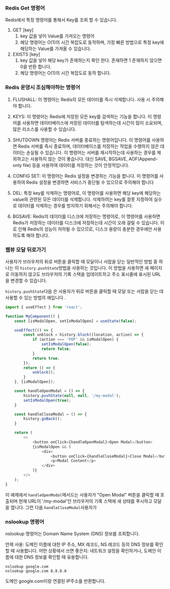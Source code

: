 ### Redis  Get 명령어

Redis에서 특정 명령어를 통해서 Key를 조회 할 수 있습니다.

1. GET [key]
    1. key 값을 넣어 Value를 가져오는 명령어
    2.  해당 명령어는 O(1)의 시간 복잡도로 동작하며, 가장 빠른 방법으로 특정 key에 해당하는 Value를 가져올 수 있습니다.
2. EXISTS [key]
    1. key 값을 넣어 해당 key가 존재하는지 확인 한다. 존재하면 1 존재하지 않으면 0을 반환 합니다.
    2. 해당 명령어는 O(1)의 시간 복잡도로 동작 합니다.


### Redis 운영시 조심해야하는 명령어

1.  FLUSHALL: 이 명령어는 Redis의 모든 데이터를 즉시 삭제합니다. 사용 시 주의해야 합니다.

2.  KEYS: 이 명령어는 Redis에 저장된 모든 key를 검색하는 기능을 합니다. 이 명령어를 사용하면 데이터베이스에 저장된 데이터를 탐색하는데 시간이 많이 소요되며, 많은 리소스를 사용할 수 있습니다.

4.  SHUTDOWN 명령어는 Redis 서버를 종료하는 명령어입니다. 이 명령어를 사용하면 Redis 서버를 즉시 종료하며, 데이터베이스를 저장하는 작업을 수행하지 않은 데이터는 손실될 수 있습니다. 이 명령어는 서버를 재시작하는데 사용하는 경우를 제외하고는 사용하지 않는 것이 좋습니다. 대신 SAVE, BGSAVE, AOF(Append-only file) 등을 사용하여 데이터를 저장하는 것이 안정적입니다.

6.  CONFIG SET: 이 명령어는 Redis 설정을 변경하는 기능을 합니다. 이 명령어를 사용하여 Redis 설정을 변경하면 서비스가 중단될 수 있으므로 주의해야 합니다

8.  DEL: 특정 key를 삭제하는 명령어로, 이 명령어를 사용하면 해당 key에 해당하는 value와 관련된 모든 데이터를 삭제합니다. 삭제하려는 key를 잘못 지정하여 실수로 데이터를 삭제하는 경우를 방지하기 위해서는 주의해야 합니다.

6.  BGSAVE: Redis의 데이터를 디스크에 저장하는 명령어로, 이 명령어를 사용하면 Redis가 저장하는 데이터를 디스크에 저장하는데 시간이 오래 걸릴 수 있습니다. 이로 인해 Redis의 성능이 저하될 수 있으므로, 디스크 용량이 충분한 경우에만 사용하도록 해야 합니다.


###  웹뷰 모달 뒤로가기

사용자가 브라우저의 뒤로 버튼을 클릭할 때 모달이나 서랍을 닫는 일반적인 방법 중 하나는 이 `history.pushState`방법을 사용하는 것입니다. 이 방법을 사용하면 새 페이지로 이동하지 않고도 브라우저의 기록 스택을 업데이트하고 주소 표시줄에 표시된 URL을 변경할 수 있습니다.

`history.pushState`다음 은 사용자가 뒤로 버튼을 클릭할 때 모달 또는 서랍을 닫는 데 사용할 수 있는 방법의 예입니다 .


```javascript
import { useEffect } from 'react';

function MyComponent() {
    const [isModalOpen, setIsModalOpen] = useState(false);

    useEffect(() => {
        const unblock = history.block((location, action) => {
            if (action === 'POP' && isModalOpen) {
                setIsModalOpen(false);
                return false;
            }
            return true;
        });
        return () => {
            unblock();
        }
    }, [isModalOpen]);

    const handleOpenModal = () => {
        history.pushState(null, null, '/my-modal');
        setIsModalOpen(true);
    }

    const handleCloseModal = () => {
        history.goBack();
    }

    return (
        <>
            <button onClick={handleOpenModal}>Open Modal</button>
            {isModalOpen && (
                <div>
                    <button onClick={handleCloseModal}>Close Modal</button>
                    <p>Modal Content</p>
                </div>
            )}
        </>
    );
}

```

이 예제에서 `handleOpenModal`메서드는 사용자가 "Open Modal" 버튼을 클릭할 때 호출되며 현재 URL이 '/my-modal'인 브라우저의 기록 스택에 새 상태를 푸시하고 모달을 엽니다. 그런 다음 `handleCloseModal`사용자가


### nslookup 명령어
nslookup 명령어는 Domain Name System (DNS) 정보를 조회합니다.

언제 사용: 도메인 이름에 대한 IP 주소, MX 레코드, NS 레코드 등의 DNS 정보를 확인할 때 사용합니다.
어떤 상황에서 쓰면 좋은지: 네트워크 설정을 확인하거나, 도메인 이름에 대한 DNS 정보를 확인할 때 유용합니다.

```
nslookup google.com
nslookup google.com 8.8.8.8
```
도메인 google.com이랑 연결된 IP주소를 반환합니다.

